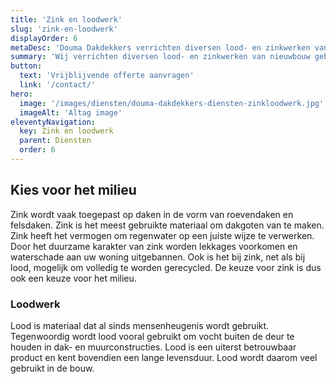 ```yaml
---
title: 'Zink en loodwerk'
slug: 'zink-en-loodwerk'
displayOrder: 6
metaDesc: 'Douma Dakdekkers verrichten diversen lood- en zinkwerken van nieuwbouw gebouwen tot en met monumentale gebouwen. Interesse? Neem contact met ons op!'
summary: 'Wij verrichten diversen lood- en zinkwerken van nieuwbouw gebouwen tot en met monumentale gebouwen. Deze werkzaamheden worden geheel volgens de norm uitgevoerd. Om deze kunde te behouden doen wij de nodige bijscholing en ervaring op.'
button:
  text: 'Vrijblijvende offerte aanvragen'
  link: '/contact/'
hero:
  image: '/images/diensten/douma-dakdekkers-diensten-zinkloodwerk.jpg'
  imageAlt: 'Altag image'
eleventyNavigation:
  key: Zink en loodwerk
  parent: Diensten
  order: 6
---
```


<h2 class="text-gray"><span class="text-green">Kies</span> voor het <span class="text-green">milieu</span></h2>

<p class="text-gray">Zink wordt vaak toegepast op daken in de vorm van roevendaken en felsdaken. Zink is het meest gebruikte materiaal om dakgoten van te maken. Zink heeft het vermogen om regenwater op een juiste wijze te verwerken. Door het duurzame karakter van zink worden lekkages voorkomen en waterschade aan uw woning uitgebannen. Ook is het bij zink, net als bij lood, mogelijk om volledig te worden gerecycled. De keuze voor zink is dus ook een keuze voor het milieu.</p>

<h3 class="mt-8 text-gray">Loodwerk</h3>

<p class="text-gray">Lood is materiaal dat al sinds mensenheugenis wordt gebruikt. Tegenwoordig wordt lood vooral gebruikt om vocht buiten de deur te houden in dak- en muurconstructies. Lood is een uiterst betrouwbaar product en kent bovendien een lange levensduur. Lood wordt daarom veel gebruikt in de bouw.</p>